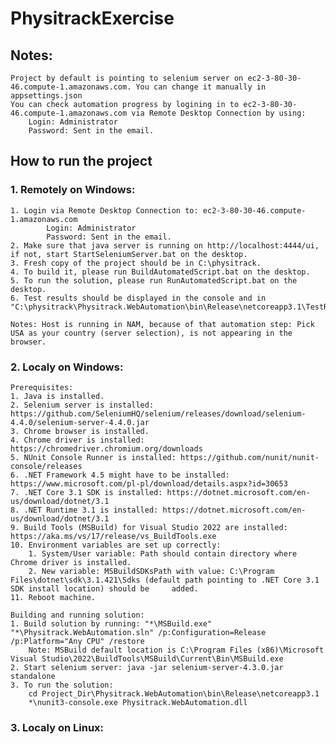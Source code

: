 # PhysitrackExercise
## Notes:
    Project by default is pointing to selenium server on ec2-3-80-30-46.compute-1.amazonaws.com. You can change it manually in appsettings.json
    You can check automation progress by logining in to ec2-3-80-30-46.compute-1.amazonaws.com via Remote Desktop Connection by using:
        Login: Administrator
        Password: Sent in the email.
    
## How to run the project
        
### 1. Remotely on Windows:
    1. Login via Remote Desktop Connection to: ec2-3-80-30-46.compute-1.amazonaws.com 
            Login: Administrator 
            Password: Sent in the email.
    2. Make sure that java server is running on http://localhost:4444/ui, if not, start StartSeleniumServer.bat on the desktop.
    3. Fresh copy of the project should be in C:\physitrack.
    4. To build it, please run BuildAutomatedScript.bat on the desktop.
    5. To run the solution, please run RunAutomatedScript.bat on the desktop.
    6. Test results should be displayed in the console and in "C:\physitrack\Physitrack.WebAutomation\bin\Release\netcoreapp3.1\TestResult.xml".
    
    Notes: Host is running in NAM, because of that automation step: Pick USA as your country (server selection), is not appearing in the browser.

### 2. Localy on Windows:
    Prerequisites:
    1. Java is installed.
    2. Selenium server is installed: https://github.com/SeleniumHQ/selenium/releases/download/selenium-4.4.0/selenium-server-4.4.0.jar
    3. Chrome browser is installed.
    4. Chrome driver is installed: https://chromedriver.chromium.org/downloads
    5. NUnit Console Runner is installed: https://github.com/nunit/nunit-console/releases
    6. .NET Framework 4.5 might have to be installed: https://www.microsoft.com/pl-pl/download/details.aspx?id=30653
    7. .NET Core 3.1 SDK is installed: https://dotnet.microsoft.com/en-us/download/dotnet/3.1
    8. .NET Runtime 3.1 is installed: https://dotnet.microsoft.com/en-us/download/dotnet/3.1
    9. Build Tools (MSBuild) for Visual Studio 2022 are installed: https://aka.ms/vs/17/release/vs_BuildTools.exe
    10. Environment variables are set up correctly:
        1. System/User variable: Path should contain directory where Chrome driver is installed.
        2. New variable: MSBuildSDKsPath with value: C:\Program Files\dotnet\sdk\3.1.421\Sdks (default path pointing to .NET Core 3.1 SDK install location) should be     added. 
    11. Reboot machine.
        
    Building and running solution:
    1. Build solution by running: "*\MSBuild.exe" "*\Physitrack.WebAutomation.sln" /p:Configuration=Release /p:Platform="Any CPU" /restore
        Note: MSBuild default location is C:\Program Files (x86)\Microsoft Visual Studio\2022\BuildTools\MSBuild\Current\Bin\MSBuild.exe
    2. Start selenium server: java -jar selenium-server-4.3.0.jar standalone
    3. To run the solution:
        cd Project_Dir\Physitrack.WebAutomation\bin\Release\netcoreapp3.1
        *\nunit3-console.exe Physitrack.WebAutomation.dll
        
### 3. Localy on Linux:



    
